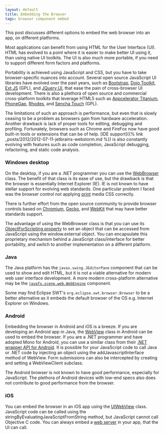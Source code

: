 ```yaml
---
layout: default
title: Embedding the Browser
tags: browser component embed
---
```


This post discusses different options to embed the web browser into an app, on different platforms.

Most applications can benefit from using HTML for the User Interface (UI). HTML has evolved to a point where it is easier to make better UI using it, than using native UI toolkits. The UI is also much more portable, if you need to support different form factors and platforms.

Portability is achieved using JavaScript and CSS, but you have to take browser-specific nuances into account. Several open source JavaScript UI libraries have evolved over the past years, such as [Bootstrap](http://twitter.github.io/bootstrap/), [Dojo Toolkit](http://dojotoolkit.org/), [Ext JS](http://www.sencha.com/products/extjs/) (GPL), and [JQuery UI](http://jqueryui.com/), that ease the pain of cross-browser UI development. There is also a plethora of open source and commercial cross-platform toolkits that leverage HTML5 such as [Appcelerator Titanium](http://www.appcelerator.com/platform/titanium-sdk), [PhoneGap](http://phonegap.com/), [Rhodes](https://github.com/rhomobile/rhodes), and [Sencha Touch](http://www.sencha.com/products/touch/) (GPL).

The limitations of such an approach is performance, but even that is slowly ceasing to be a problem as browsers gain from hardware acceleration. Another drawback is lack of proper tools for editing, debugging and profiling. Fortunately, browsers such as Chrome and FireFox now have good built-in tools or extensions that can be of help. [IDE support]({% link _posts/2012/2012-07-11-jetbrains-webstorm.md %}) is also constantly evolving with features such as code completion, JavaScript debugging, refactoring, and static code analysis.

### Windows desktop

On the desktop, if you are a .NET programmer you can use the [WebBrowser](http://msdn.microsoft.com/en-us/library/system.windows.forms.webbrowser.aspx) class. The benefit of that class is its ease of use, but the drawback is that the browser is essentially Internet Explorer (IE). IE is not known to have stellar support for evolving web standards. One particular problem I faced was the browser control not applying [print](http://coding.smashingmagazine.com/2011/11/24/how-to-set-up-a-print-style-sheet/) media CSS correctly.

There is further effort from the open source community to provide browser controls based on [Chromium](http://code.google.com/p/chromiumembedded/), [Gecko](http://code.google.com/p/geckofx/), and [WebKit](http://code.google.com/p/geckofx/) that may have better standards support.

The advantage of using the WebBrowser class is that you can use its [ObjectForScripting property](http://msdn.microsoft.com/en-us/library/system.windows.forms.webbrowser.objectforscripting.aspx) to set an object that can be accessed from JavaScript using the window.external object. You can encapsulate this proprietary mechanism behind a JavaScript class/interface for better portability, and switch to another implementation on a different platform.

### Java

The Java platform has the `javax.swing.JEditorPane` component that can be used to show and edit HTML, but it is not a viable alternative for modern web user interface development. A more modern cross-platform alternative may be the [`javafx.scene.web.WebEngine`](http://docs.oracle.com/javafx/2/webview/WebViewSample.java.htm) component.

Some may find Eclipse SWT's `org.eclipse.swt.browser.Browser` to be a better alternative as it embeds the default browser of the OS e.g. Internet Explorer on Windows.

### Android

Embedding the browser in Android and iOS is a breeze. If you are developing an Android app in Java, the [WebView](http://developer.android.com/reference/android/webkit/WebView.html) class in Android can be used to embed the browser. If you are a .NET programmer and have adopted Mono for Android, you can use a similar class from their [.NET wrapper API for Android](http://androidapi.xamarin.com/). It is possible for your JavaScript code to call Java or .NET code by injecting an object using the addJavascriptInterface method of WebView. Form submissions can also be intercepted by creating and setting a WebViewClient subclass.

The Android browser is not known to have good performance, especially for JavaScript. The plethora of Android devices with low-end specs also does not contribute to good performance from the browser.

### iOS

You can embed the browser in an iOS app using the [UIWebView](http://developer.apple.com/library/ios/#documentation/uikit/reference/UIWebView_Class/) class. JavaScript code can be called using the stringByEvaluatingJavaScriptFromString method, but JavaScript cannot call Objective C code. You can always embed a [web server](https://github.com/robbiehanson/CocoaHTTPServer) in your app, that the UI can call.
